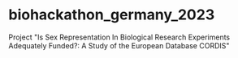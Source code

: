 # biohackathon_germany_2023
Project "Is Sex Representation In Biological Research Experiments Adequately Funded?: A Study of the European Database CORDIS"
